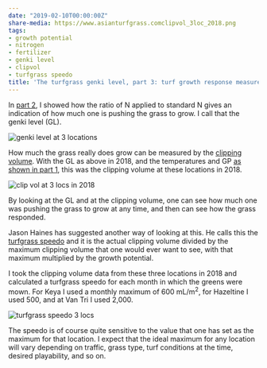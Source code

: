 ```yaml
---
date: "2019-02-10T00:00:00Z"
share-media: https://www.asianturfgrass.comclipvol_3loc_2018.png
tags:
- growth potential
- nitrogen
- fertilizer
- genki level
- clipvol
- turfgrass speedo
title: 'The turfgrass genki level, part 3: turf growth response measured by clippings'
---
```


In [part 2](https://www.asianturfgrass.com/2019-02-03-the-turfgrass-genki-level-part2/), I showed how the ratio of N applied to standard N gives an indication of how much one is pushing the grass to grow. I call that the genki level (GL).

![genki level at 3 locations](genki_level.png)

How much the grass really does grow can be measured by the [clipping volume](https://www.asianturfgrass.com/buckets/). With the GL as above in 2018, and the temperatures and GP [as shown in part 1](https://www.asianturfgrass.com/2019-02-03-the-turfgrass-genki-level-part1/), this was the clipping volume at these locations in 2018.

![clip vol at 3 locs in 2018](clipvol_3loc_2018.png)

By looking at the GL and at the clipping volume, one can see how much one was pushing the grass to grow at any time, and then can see how the grass responded.

Jason Haines has suggested another way of looking at this. He calls this the [turfgrass speedo](https://www.turfhacker.com/2018/12/turfgrass-speedo.html) and it is the actual clipping volume divided by the maximum clipping volume that one would ever want to see, with that maximum multiplied by the growth potential. 

I took the clipping volume data from these three locations in 2018 and calculated a turfgrass speedo for each month in which the greens were mown. For Keya I used a monthly maximum of 600 mL/m<sup>2</sup>, for Hazeltine I used 500, and at Van Tri I used 2,000.

![turfgrass speedo 3 locs](turfgrass_speedo_3locs.png)

The speedo is of course quite sensitive to the value that one has set as the maximum for that location. I expect that the ideal maximum for any location will vary depending on traffic, grass type, turf conditions at the time, desired playability, and so on. 
